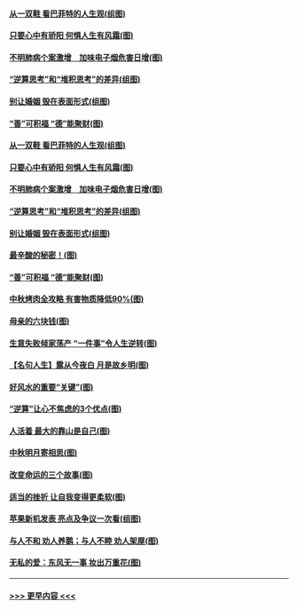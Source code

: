 #### [从一双鞋 看巴菲特的人生观(组图)](../pages/p8/907311.md?t=09142144) 
#### [只要心中有骄阳 何惧人生有风霜(图)](../pages/p8/907320.md?t=09142144) 
#### [不明肺病个案激增　加味电子烟危害日增(图)](../pages/p8/907307.md?t=09142144) 
#### [“逆算思考”和“堆积思考”的差异(组图)](../pages/p8/907229.md?t=09142144) 
#### [别让婚姻 毁在表面形式(组图)](../pages/p8/907118.md?t=09142144) 
#### [“善”可积福 “德”能聚财(图)](../pages/p8/906906.md?t=09142144) 
#### [从一双鞋 看巴菲特的人生观(组图)](../pages/p8/907311.md?t=09142144) 
#### [只要心中有骄阳 何惧人生有风霜(图)](../pages/p8/907320.md?t=09142144) 
#### [不明肺病个案激增　加味电子烟危害日增(图)](../pages/p8/907307.md?t=09142144) 
#### [“逆算思考”和“堆积思考”的差异(组图)](../pages/p8/907229.md?t=09142144) 
#### [别让婚姻 毁在表面形式(组图)](../pages/p8/907118.md?t=09142144) 
#### [最辛酸的秘密！(图)](../pages/p8/906327.md?t=09142144) 
#### [“善”可积福 “德”能聚财(图)](../pages/p8/906906.md?t=09142144) 
#### [中秋烤肉全攻略 有害物质降低90%(图)](../pages/p8/907227.md?t=09142144) 
#### [母亲的六块钱(图)](../pages/p8/907107.md?t=09142144) 
#### [生意失败倾家荡产 “一件事”令人生逆转(图)](../pages/p8/907101.md?t=09142144) 
#### [【名句人生】露从今夜白 月是故乡明(图)](../pages/p8/906558.md?t=09142144) 
#### [好风水的重要“关键”(图)](../pages/p8/907087.md?t=09142144) 
#### [“逆算”让心不焦虑的3个优点(图)](../pages/p8/907070.md?t=09142144) 
#### [人活着 最大的靠山是自己(图)](../pages/p8/906329.md?t=09142144) 
#### [中秋明月寄相思(图)](../pages/p8/906932.md?t=09142144) 
#### [改变命运的三个故事(图)](../pages/p8/906257.md?t=09142144) 
#### [适当的挫折 让自我变得更柔软(图)](../pages/p8/906984.md?t=09142144) 
#### [苹果新机发表 亮点及争议一次看(组图)](../pages/p8/906967.md?t=09142144) 
#### [与人不和 劝人养鹅；与人不睦 劝人架屋(图)](../pages/p8/906905.md?t=09142144) 
#### [无私的爱：东风无一事 妆出万重花(图)](../pages/p8/906862.md?t=09142144) 

----
#### [ >>> 更早内容 <<< ](../indexes/p8-earlier.md)
